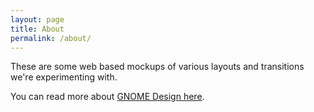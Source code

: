 ```yaml
---
layout: page
title: About
permalink: /about/
---
```


These are some web based mockups of various layouts and transitions we're experimenting with.

You can read more about [GNOME Design here](https://wiki.gnome.org/Design/).
